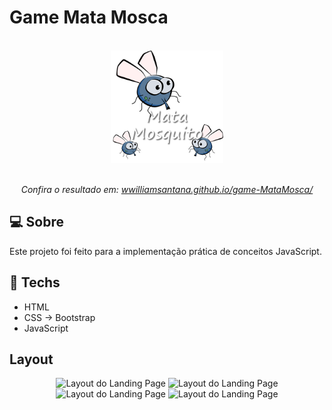 # Game Mata Mosca

<div align="center">
  <br>
  <img alt="RocketNews" width="180px"  src="https://github.com/wwilliamsantana/game-MataMosca/blob/main/imagens/game.png?raw=true" />
  <br>

  <br>
  <p  align="center"><em>Confira o resultado em: <a href="https://wwilliamsantana.github.io/game-MataMosca/" target="_blank">wwilliamsantana.github.io/game-MataMosca/</a></em></p>
</div>

## :computer: Sobre  

Este projeto foi feito para a implementação prática de conceitos JavaScript.

## :rocket: Techs

<ul>
  <li> HTML</li>
  <li> CSS -> Bootstrap </li>
  <li> JavaScript</li>
 
</ul>

## Layout

<div align="center">
  
  <img alt="Layout do Landing Page" src="https://user-images.githubusercontent.com/84254929/189357368-64d476c3-2bcb-4b3e-ac20-3f8d0cc2dce5.png" width="90%">
  <img alt="Layout do Landing Page" src="https://user-images.githubusercontent.com/84254929/189357374-473d09bd-23e8-4db9-a0e1-5bbdff62f43f.png" width="90%">
  <img alt="Layout do Landing Page" src="https://user-images.githubusercontent.com/84254929/189357362-04c65d4e-3396-45e9-9157-434de7855309.png" width="90%">
  <img alt="Layout do Landing Page" src="https://user-images.githubusercontent.com/84254929/189357384-24e5b219-e746-4814-a86a-78a8fc935d23.png" width="90%">


</div>




